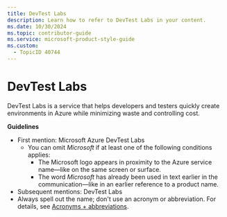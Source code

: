 ```yaml
---
title: DevTest Labs
description: Learn how to refer to DevTest Labs in your content.
ms.date: 10/30/2024
ms.topic: contributor-guide
ms.service: microsoft-product-style-guide
ms.custom:
  - TopicID 40744
---
```



# DevTest Labs

DevTest Labs is a service that helps developers and testers quickly create environments in Azure while minimizing waste and controlling cost.

**Guidelines**

- First mention: Microsoft Azure DevTest Labs
  - You can omit *Microsoft* if at least one of the following conditions applies:
    - The Microsoft logo appears in proximity to the Azure service name—like on the same screen or surface.
    - The word *Microsoft* has already been used in text earlier in the communication—like in an earlier reference to a product name.
- Subsequent mentions: DevTest Labs
- Always spell out the name; don't use an acronym or abbreviation. For details, see [Acronyms + abbreviations](~\acronyms-and-abbreviations.md).

